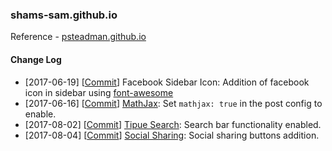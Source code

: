 ### shams-sam.github.io



Reference - [psteadman.github.io](https://github.com/psteadman/psteadman.github.io)

#### Change Log
* [2017-06-19] [[Commit](https://github.com/shams-sam/shams-sam.github.io/commit/0b1dd563d1dc637500e3681b2c129f06aee53486)] Facebook Sidebar Icon: Addition of facebook icon in sidebar using [font-awesome](http://fontawesome.io/)
* [2017-06-16] [[Commit](https://github.com/shams-sam/shams-sam.github.io/commit/ca2f7588d43ac47b5d7625d8a6f1b2340c0287c3)] [MathJax](http://docs.mathjax.org): Set `mathjax: true` in the post config to enable.
* [2017-08-02] [[Commit](https://github.com/shams-sam/shams-sam.github.io/commit/3bc0157a10f99e47b5664a50133dd02c4a05fdc5)]  [Tipue Search](https://github.com/jekylltools/jekyll-tipue-search): Search bar functionality enabled.
* [2017-08-04] [[Commit](https://github.com/shams-sam/shams-sam.github.io/commit/d2b1baedfd88ee49d67608510921ff4e831590d7)]  [Social Sharing](https://mycyberuniverse.com/web/social-media-share-bar-jekyll-blog-website.html): Social sharing buttons addition.
